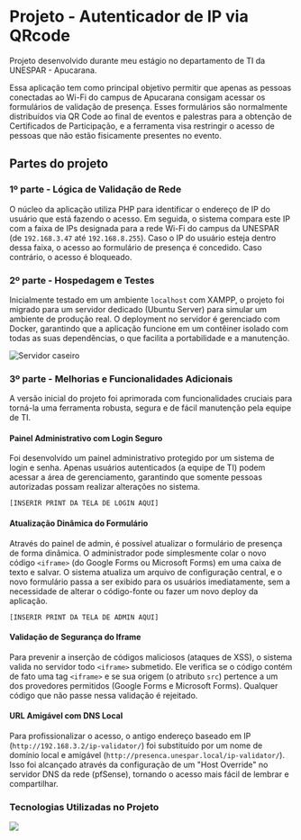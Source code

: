 # Projeto - Autenticador de IP via QRcode
Projeto desenvolvido durante meu estágio no departamento de TI da UNESPAR - Apucarana.

Essa aplicação tem como principal objetivo permitir que apenas as pessoas conectadas ao Wi-Fi do campus de Apucarana consigam acessar os formulários de validação de presença. Esses formulários são normalmente distribuídos via QR Code ao final de eventos e palestras para a obtenção de Certificados de Participação, e a ferramenta visa restringir o acesso de pessoas que não estão fisicamente presentes no evento.

## Partes do projeto

### 1º parte - Lógica de Validação de Rede
O núcleo da aplicação utiliza PHP para identificar o endereço de IP do usuário que está fazendo o acesso. Em seguida, o sistema compara este IP com a faixa de IPs designada para a rede Wi-Fi do campus da UNESPAR (de `192.168.3.47` até `192.168.8.255`). Caso o IP do usuário esteja dentro dessa faixa, o acesso ao formulário de presença é concedido. Caso contrário, o acesso é bloqueado.

### 2º parte - Hospedagem e Testes
Inicialmente testado em um ambiente `localhost` com XAMPP, o projeto foi migrado para um servidor dedicado (Ubuntu Server) para simular um ambiente de produção real. O deployment no servidor é gerenciado com Docker, garantindo que a aplicação funcione em um contêiner isolado com todas as suas dependências, o que facilita a portabilidade e a manutenção.

![Servidor caseiro](https://github.com/user-attachments/assets/7268088c-2e2b-4425-b211-08b25ca4a288)

### 3º parte - Melhorias e Funcionalidades Adicionais

A versão inicial do projeto foi aprimorada com funcionalidades cruciais para torná-la uma ferramenta robusta, segura e de fácil manutenção pela equipe de TI.

#### Painel Administrativo com Login Seguro
Foi desenvolvido um painel administrativo protegido por um sistema de login e senha. Apenas usuários autenticados (a equipe de TI) podem acessar a área de gerenciamento, garantindo que somente pessoas autorizadas possam realizar alterações no sistema.

`[INSERIR PRINT DA TELA DE LOGIN AQUI]`

#### Atualização Dinâmica do Formulário
Através do painel de admin, é possível atualizar o formulário de presença de forma dinâmica. O administrador pode simplesmente colar o novo código `<iframe>` (do Google Forms ou Microsoft Forms) em uma caixa de texto e salvar. O sistema atualiza um arquivo de configuração central, e o novo formulário passa a ser exibido para os usuários imediatamente, sem a necessidade de alterar o código-fonte ou fazer um novo deploy da aplicação.

`[INSERIR PRINT DA TELA DE ADMIN AQUI]`

#### Validação de Segurança do Iframe
Para prevenir a inserção de códigos maliciosos (ataques de XSS), o sistema valida no servidor todo `<iframe>` submetido. Ele verifica se o código contém de fato uma tag `<iframe>` e se sua origem (o atributo `src`) pertence a um dos provedores permitidos (Google Forms e Microsoft Forms). Qualquer código que não passe nessa validação é rejeitado.

#### URL Amigável com DNS Local
Para profissionalizar o acesso, o antigo endereço baseado em IP (`http://192.168.3.2/ip-validator/`) foi substituído por um nome de domínio local e amigável (`http://presenca.unespar.local/ip-validator/`). Isso foi alcançado através da configuração de um "Host Override" no servidor DNS da rede (pfSense), tornando o acesso mais fácil de lembrar e compartilhar.

### Tecnologias Utilizadas no Projeto

<a href="https://skillicons.dev">
<img src="https://skillicons.dev/icons?i=git,php,vscode,bash,linux,ubuntu,docker,html,css,javascript"/>